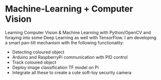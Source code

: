 # Machine-Learning + Computer Vision

Learning Computer Vision & Machine Learning with Python/OpenCV and foraying into some Deep Learning as well with TensorFlow. I am developing a smart pan-tilt mechanism with the following functionality:

- Detecting coloured object
- Arduino and RaspberryPi communication with PID control
- Track coloured object
- Deploy image classification TF model on Pi
- Integrate all these to create a cute soft-toy security camera
